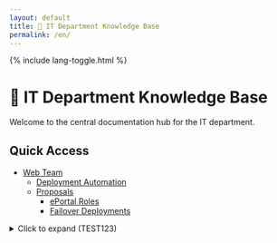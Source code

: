 ```yaml
---
layout: default
title: 🧠 IT Department Knowledge Base
permalink: /en/
---
```


<link rel="stylesheet" href="{{ '/assets/css/custom.css' | relative_url }}">
{% include lang-toggle.html %}

# 🧠 IT Department Knowledge Base

Welcome to the central documentation hub for the IT department.

## Quick Access

<ul>
  <li><a href="./web/">Web Team</a>
    <ul>
      <li><a href="./web/deployment-automation/">Deployment Automation</a></li>
      <li><a href="./web/proposals/">Proposals</a>
        <ul>
          <li><a href="./web/proposals/ePortal-roles/">ePortal Roles</a></li>
          <li><a href="./web/proposals/failover-deployments/">Failover Deployments</a></li>
        </ul>
      </li>
    </ul>
  </li>
</ul>

<details>
<summary>Click to expand (TEST123)</summary>
<div markdown="1">

- One
- Two

</div>
</details>
